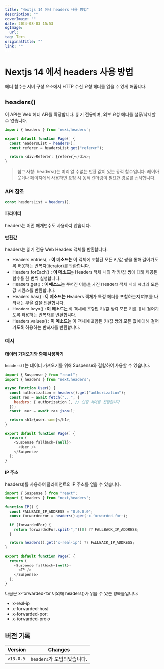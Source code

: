 ```yaml
---
title: "Nextjs 14 에서 headers 사용 방법"
description: ""
coverImage: ""
date: 2024-08-03 15:53
ogImage: 
  url: 
tag: Tech
originalTitle: ""
link: ""
---
```




# Nextjs 14 에서 headers 사용 방법

헤더 함수는 서버 구성 요소에서 HTTP 수신 요청 헤더를 읽을 수 있게 해줍니다.

## headers()

이 API는 Web 헤더 API를 확장합니다. 읽기 전용이며, 외부 요청 헤더를 설정/삭제할 수 없습니다.

<div class="content-ad"></div>

```typescript
import { headers } from "next/headers";

export default function Page() {
  const headersList = headers();
  const referer = headersList.get("referer");

  return <div>Referer: {referer}</div>;
}
```

> 참고 사항:
> headers()는 미리 알 수없는 반환 값이 있는 동적 함수입니다. 레이아웃이나 페이지에서 사용하면 요청 시 동적 렌더링이 필요한 경로를 선택합니다.

### API 참조

```js
const headersList = headers();
```

<div class="content-ad"></div>

#### 파라미터

headers는 어떤 매개변수도 사용하지 않습니다.

#### 반환값

headers는 읽기 전용 Web Headers 객체를 반환합니다.

<div class="content-ad"></div>

- Headers.entries()
  : **이 메소드는** 이 객체에 포함된 모든 키/값 쌍을 통해 걸어가도록 허용하는 반복자(iterator)를 반환합니다.
- Headers.forEach()
  : **이 메소드는** Headers 객체 내의 각 키/값 쌍에 대해 제공된 함수를 한 번씩 실행합니다.
- Headers.get()
  : **이 메소드는** 주어진 이름을 가진 Headers 객체 내의 헤더의 모든 값 시퀀스를 반환합니다.
- Headers.has()
  : **이 메소드는** Headers 객체가 특정 헤더를 포함하는지 여부를 나타내는 부울 값을 반환합니다.
- Headers.keys()
  : **이 메소드는** 이 객체에 포함된 키/값 쌍의 모든 키를 통해 걸어가도록 허용하는 반복자를 반환합니다.
- Headers.values()
  : **이 메소드는** 이 객체에 포함된 키/값 쌍의 모든 값에 대해 걸어가도록 허용하는 반복자를 반환합니다.

### 예시

#### 데이터 가져오기와 함께 사용하기

`headers()`는 데이터 가져오기를 위해 Suspense와 결합하여 사용할 수 있습니다.

<div class="content-ad"></div>

```js
import { Suspense } from "react";
import { headers } from "next/headers";

async function User() {
  const authorization = headers().get("authorization");
  const res = await fetch("...", {
    headers: { authorization }, // 인증 헤더를 전달합니다
  });
  const user = await res.json();

  return <h1>{user.name}</h1>;
}

export default function Page() {
  return (
    <Suspense fallback={null}>
      <User />
    </Suspense>
  );
}
```

#### IP 주소

headers()를 사용하여 클라이언트의 IP 주소를 얻을 수 있습니다.

```js
import { Suspense } from "react";
import { headers } from "next/headers";

function IP() {
  const FALLBACK_IP_ADDRESS = "0.0.0.0";
  const forwardedFor = headers().get("x-forwarded-for");

  if (forwardedFor) {
    return forwardedFor.split(",")[0] ?? FALLBACK_IP_ADDRESS;
  }

  return headers().get("x-real-ip") ?? FALLBACK_IP_ADDRESS;
}

export default function Page() {
  return (
    <Suspense fallback={null}>
      <IP />
    </Suspense>
  );
}
```

<div class="content-ad"></div>

다음은 x-forwarded-for 이외에 headers()가 읽을 수 있는 항목들입니다:

- x-real-ip
- x-forwarded-host
- x-forwarded-port
- x-forwarded-proto

## 버전 기록

| Version   | Changes                     |
| --------- | --------------------------- |
| `v13.0.0` | `headers`가 도입되었습니다. |

<div class="content-ad"></div>
